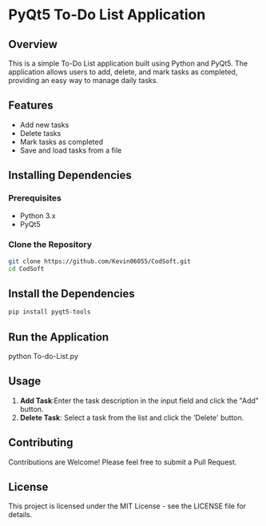 # PyQt5 To-Do List Application

## Overview
This is a simple To-Do List application built using Python and PyQt5. The application allows users to add, delete, and mark tasks as completed, providing an easy way to manage daily tasks.

## Features
- Add new tasks
- Delete tasks
- Mark tasks as completed
- Save and load tasks from a file
## Installing Dependencies

### Prerequisites
- Python 3.x
- PyQt5

### Clone the Repository
```bash
git clone https://github.com/Kevin06055/CodSoft.git
cd CodSoft
```
## Install the Dependencies
```bash
pip install pyqt5-tools
```
## Run the Application

python To-do-List.py

## Usage
1. **Add Task**:Enter the task description in the input field and click the "Add" button.
2. **Delete Task**: Select a task from the list and click the 'Delete' button.
## Contributing 
Contributions are Welcome! Please feel free to submit a Pull Request.

## License
This project is licensed under the MIT License - see the LICENSE file for details.
